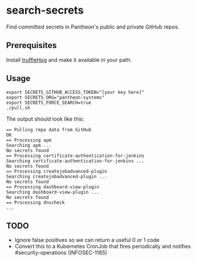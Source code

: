 # search-secrets

Find committed secrets in Pantheon's public and private GitHub repos.

## Prerequisites

Install [truffleHog](https://github.com/dxa4481/truffleHog) and make it available in your path.

## Usage

```shell script
export SECRETS_GITHUB_ACCESS_TOKEN="[your key here]"
export SECRETS_ORG="pantheon-systems"
export SECRETS_FORCE_SEARCH=true
./pull.sh
```

The output should look like this:

```
== Pulling repo data from GitHub
OK
== Processing apm
Searching apm ...
No secrets found
== Processing certificate-authentication-for-jenkins
Searching certificate-authentication-for-jenkins ...
No secrets found
== Processing createjobadvanced-plugin
Searching createjobadvanced-plugin ...
No secrets found
== Processing dashboard-view-plugin
Searching dashboard-view-plugin ...
No secrets found
== Processing dnscheck
...
```


## TODO

- Ignore false positives so we can return a useful 0 or 1 code
- Convert this to a Kubernetes CronJob that fires periodically and notifies #security-operations (INFOSEC-1165)
